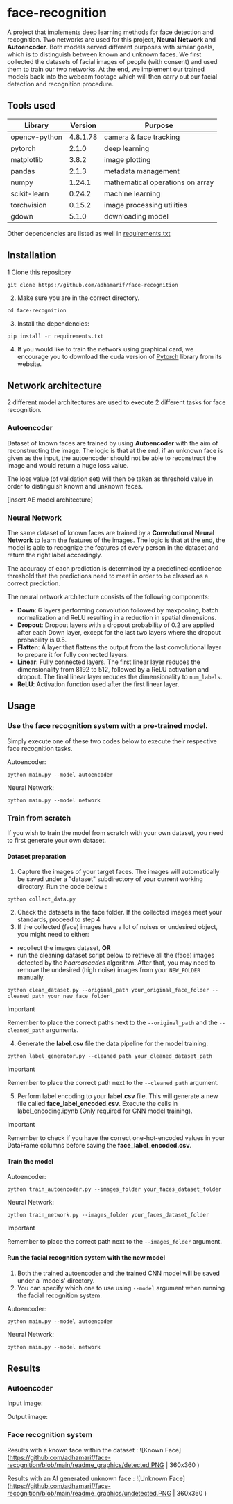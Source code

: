 # face-recognition
A project that implements deep learning methods for face detection and recognition. Two networks are used for this project, **Neural Network** and **Autoencoder**. Both models served different purposes with similar goals, which is to distinguish between known and unknown faces. We first collected the datasets of facial images of people (with consent) and used them to train our two networks. At the end, we implement our trained models back into the webcam footage which will then carry out our facial detection and recognition procedure.

## Tools used

| Library       | Version | Purpose                          |
|---------------|---------|----------------------------------|
| opencv-python | 4.8.1.78| camera & face tracking           |
| pytorch       | 2.1.0   | deep learning                    |
| matplotlib    | 3.8.2   | image plotting                   |
| pandas        | 2.1.3   | metadata management              |
| numpy         | 1.24.1  | mathematical operations on array |
| scikit-learn  | 0.24.2  | machine learning                 |
| torchvision   | 0.15.2  | image processing utilities       |
| gdown         | 5.1.0   | downloading model                |

Other dependencies are listed as well in [requirements.txt](requirements.txt)

## Installation

1 Clone this repository  
```
git clone https://github.com/adhamarif/face-recognition   
```

2. Make sure you are in the correct directory.
```
cd face-recognition  
```

3. Install the dependencies:   
```
pip install -r requirements.txt  
```

4. If you would like to train the network using graphical card, we encourage you to download the cuda version of [Pytorch](https://pytorch.org/get-started/locally/) library from its website.

## Network architecture
2 different model architectures are used to execute 2 different tasks for face recognition.

### Autoencoder
Dataset of known faces are trained by using **Autoencoder** with the aim of reconstructing the image. The logic is that at the end, if an unknown face is given as the input, the autoencoder should not be able to reconstruct the image and would return a huge loss value.

The loss value (of validation set) will then be taken as threshold value in order to distinguish known and unknown faces.

[insert AE model architecture]

### Neural Network
The same dataset of known faces are trained by a **Convolutional Neural Network** to learn the features of the images. The logic is that at the end, the model is able to recognize the features of every person in the dataset and return the right label accordingly.

The accuracy of each prediction is determined by a predefined confidence threshold that the predictions need to meet in order to be classed as a correct prediction. 

The neural network architecture consists of the following components:

- **Down**: 6 layers performing convolution followed by maxpooling, batch normalization and ReLU resulting in a reduction in spatial dimensions.
- **Dropout**: Dropout layers with a dropout probability of 0.2 are applied after each Down layer, except for the last two layers where the dropout probability is 0.5.
- **Flatten**: A layer that flattens the output from the last convolutional layer to prepare it for fully connected layers.
- **Linear**: Fully connected layers. The first linear layer reduces the dimensionality from 8192 to 512, followed by a ReLU activation and dropout. The final linear layer reduces the dimensionality to `num_labels`.
- **ReLU**: Activation function used after the first linear layer.

## Usage

### Use the face recognition system with a pre-trained model.
Simply execute one of these two codes below to execute their respective face recognition tasks.

Autoencoder:
```
python main.py --model autoencoder
```
Neural Network:
```
python main.py --model network
```

### Train from scratch
If you wish to train the model from scratch with your own dataset, you need to first generate your own dataset.

#### Dataset preparation
1. Capture the images of your target faces. The images will automatically be saved under a "dataset" subdirectory of your current working directory. Run the code below :
```
python collect_data.py
```

2. Check the datasets in the face folder. If the collected images meet your standards, proceed to step 4.
3. If the collected (face) images have a lot of noises or undesired object, you might need to either:
- recollect the images dataset, **OR**
- run the cleaning dataset script below to retrieve all the (face) images detected by the *haarcascades* algorithm. After that, you may need to remove the undesired (high noise) images from your `NEW_FOLDER` manually.
```
python clean_dataset.py --original_path your_original_face_folder --cleaned_path your_new_face_folder
```
> [!IMPORTANT]
> Remember to place the correct paths next to the `--original_path` and the `--cleaned_path` arguments.
4. Generate the **label.csv** file the data pipeline for the model training.
```
python label_generator.py --cleaned_path your_cleaned_dataset_path
```
> [!IMPORTANT]
> Remember to place the correct path next to the `--cleaned_path` argument.

5. Perform label encoding to your  **label.csv** file. This will generate a new file called **face_label_encoded.csv**. Execute the cells in label_encoding.ipynb (Only required for CNN model training).

> [!IMPORTANT]
> Remember to check if you have the correct one-hot-encoded values in your DataFrame columns before saving the **face_label_encoded.csv**.

#### Train the model
Autoencoder:
```
python train_autoencoder.py --images_folder your_faces_dataset_folder
```

Neural Network:

```
python train_network.py --images_folder your_faces_dataset_folder
```
> [!IMPORTANT]
> Remember to place the correct path next to the `--images_folder` argument.

#### Run the facial recognition system with the new model
1. Both the trained autoencoder and the trained CNN model will be saved under a  'models' directory.
2. You can specify which one to use using `--model` argument when running the facial recognition system.

Autoencoder:
```
python main.py --model autoencoder
```
Neural Network:
```
python main.py --model network
```

## Results
### Autoencoder
Input image:

Output image:

### Face recognition system
Results with a known face within the dataset :
![Known Face](https://github.com/adhamarif/face-recognition/blob/main/readme_graphics/detected.PNG | 360x360 )

Results with an AI generated unknown face :
![Unknown Face](https://github.com/adhamarif/face-recognition/blob/main/readme_graphics/undetected.PNG | 360x360 )